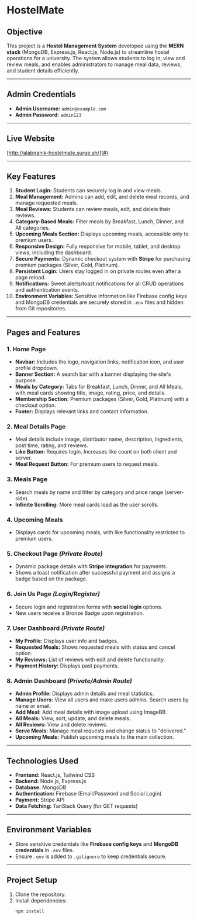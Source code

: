 # HostelMate

## Objective

This project is a **Hostel Management System** developed using the **MERN stack** (MongoDB, Express.js, React.js, Node.js) to streamline hostel operations for a university. The system allows students to log in, view and review meals, and enables administrators to manage meal data, reviews, and student details efficiently.

---

## Admin Credentials

- **Admin Username:** `admin@example.com`
- **Admin Password:** `admin123`

---

## Live Website

[http://alabiranik-hostelmate.surge.sh/](#)

---

## Key Features

1. **Student Login:** Students can securely log in and view meals.
2. **Meal Management:** Admins can add, edit, and delete meal records, and manage requested meals.
3. **Meal Reviews:** Students can review meals, edit, and delete their reviews.
4. **Category-Based Meals:** Filter meals by Breakfast, Lunch, Dinner, and All categories.
5. **Upcoming Meals Section:** Displays upcoming meals, accessible only to premium users.
6. **Responsive Design:** Fully responsive for mobile, tablet, and desktop views, including the dashboard.
7. **Secure Payments:** Dynamic checkout system with **Stripe** for purchasing premium packages (Silver, Gold, Platinum).
8. **Persistent Login:** Users stay logged in on private routes even after a page reload.
9. **Notifications:** Sweet alerts/toast notifications for all CRUD operations and authentication events.
10. **Environment Variables:** Sensitive information like Firebase config keys and MongoDB credentials are securely stored in `.env` files and hidden from Git repositories.

---

## Pages and Features

### 1. **Home Page**

- **Navbar:** Includes the logo, navigation links, notification icon, and user profile dropdown.
- **Banner Section:** A search bar with a banner displaying the site's purpose.
- **Meals by Category:** Tabs for Breakfast, Lunch, Dinner, and All Meals, with meal cards showing title, image, rating, price, and details.
- **Membership Section:** Premium packages (Silver, Gold, Platinum) with a checkout option.
- **Footer:** Displays relevant links and contact information.

### 2. **Meal Details Page**

- Meal details include image, distributor name, description, ingredients, post time, rating, and reviews.
- **Like Button:** Requires login. Increases like count on both client and server.
- **Meal Request Button:** For premium users to request meals.

### 3. **Meals Page**

- Search meals by name and filter by category and price range (server-side).
- **Infinite Scrolling:** More meal cards load as the user scrolls.

### 4. **Upcoming Meals**

- Displays cards for upcoming meals, with like functionality restricted to premium users.

### 5. **Checkout Page** _(Private Route)_

- Dynamic package details with **Stripe integration** for payments.
- Shows a toast notification after successful payment and assigns a badge based on the package.

### 6. **Join Us Page** _(Login/Register)_

- Secure login and registration forms with **social login** options.
- New users receive a Bronze Badge upon registration.

### 7. **User Dashboard** _(Private Route)_

- **My Profile:** Displays user info and badges.
- **Requested Meals:** Shows requested meals with status and cancel option.
- **My Reviews:** List of reviews with edit and delete functionality.
- **Payment History:** Displays past payments.

### 8. **Admin Dashboard** _(Private/Admin Route)_

- **Admin Profile:** Displays admin details and meal statistics.
- **Manage Users:** View all users and make users admins. Search users by name or email.
- **Add Meal:** Add meal details with image upload using ImageBB.
- **All Meals:** View, sort, update, and delete meals.
- **All Reviews:** View and delete reviews.
- **Serve Meals:** Manage meal requests and change status to "delivered."
- **Upcoming Meals:** Publish upcoming meals to the main collection.

---

## Technologies Used

- **Frontend:** React.js, Tailwind CSS
- **Backend:** Node.js, Express.js
- **Database:** MongoDB
- **Authentication:** Firebase (Email/Password and Social Login)
- **Payment:** Stripe API
- **Data Fetching:** TanStack Query (for GET requests)

---

## Environment Variables

- Store sensitive credentials like **Firebase config keys** and **MongoDB credentials** in `.env` files.
- Ensure `.env` is added to `.gitignore` to keep credentials secure.

---

## Project Setup

1. Clone the repository.
2. Install dependencies:
   ```bash
   npm install
   ```
